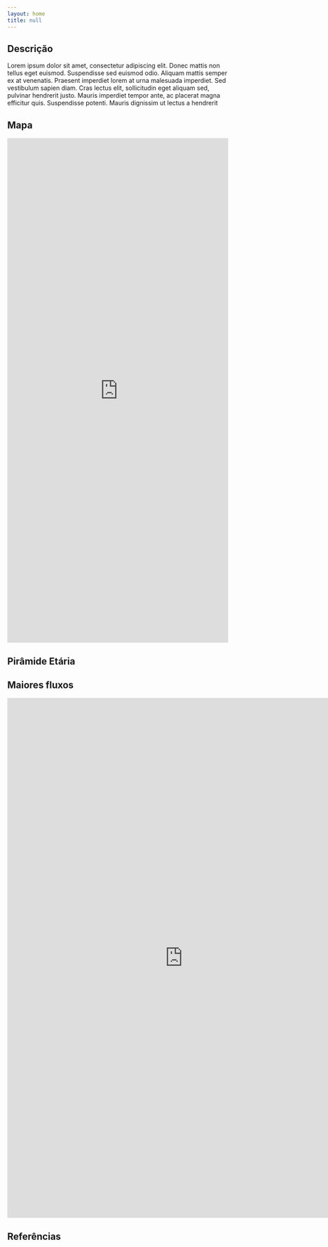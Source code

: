 ```yaml
---
layout: home
title: null
---
```


## Descrição
  Lorem ipsum dolor sit amet, consectetur adipiscing elit. Donec mattis non tellus eget euismod. Suspendisse sed euismod odio. Aliquam mattis semper ex at venenatis. Praesent imperdiet lorem at urna malesuada imperdiet. Sed vestibulum sapien diam. Cras lectus elit, sollicitudin eget aliquam sed, pulvinar hendrerit justo. Mauris imperdiet tempor ante, ac placerat magna efficitur quis. Suspendisse potenti. Mauris dignissim ut lectus a hendrerit
  
## Mapa
<iframe width="100%" height="1149" frameborder="0"
  src="https://observablehq.com/embed/b156838dbbed7d96?cells=viewof+dashboard"></iframe>

## Pirâmide Etária

## Maiores fluxos
<p align="center"><iframe width="800" height="1184" frameborder="0"
  src="https://observablehq.com/embed/eace1805c5861ed4?cells=viewof+top%2Csvg"></iframe></p>

## Referências
